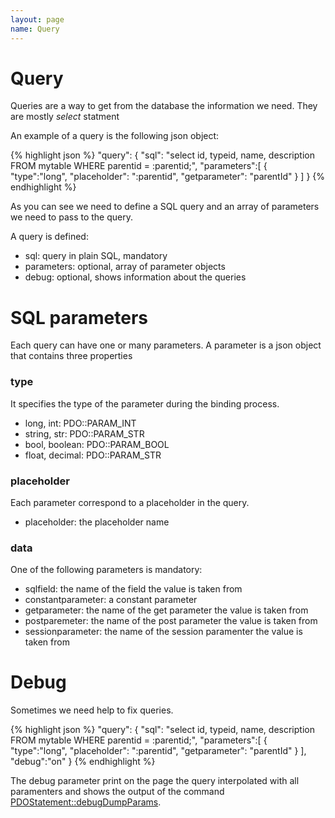 ```yaml
---
layout: page
name: Query
---
```


# Query

Queries are a way to get from the database the information we need. They are mostly *select* statment

An example of a query is the following json object:

{% highlight json %}
"query": {
  "sql": "select id, typeid, name, description FROM mytable WHERE parentid = :parentid;",
  "parameters":[
    { "type":"long", "placeholder": ":parentid", "getparameter": "parentId" }
  ]
}
{% endhighlight %}

As you can see we need to define a SQL query and an array of parameters we need to pass to the query.

A query is defined:

* sql: query in plain SQL, mandatory
* parameters: optional, array of parameter objects
* debug: optional, shows information about the queries 

# SQL parameters

Each query can have one or many parameters.
A parameter is a json object that contains three properties

### type

It specifies the type of the parameter during the binding process. 

* long, int: PDO::PARAM_INT
* string, str: PDO::PARAM_STR
* bool, boolean: PDO::PARAM_BOOL
* float, decimal: PDO::PARAM_STR

### placeholder

Each parameter correspond to a placeholder in the query.

* placeholder: the placeholder name

### data

One of the following parameters is mandatory:

* sqlfield: the name of the field the value is taken from
* constantparameter: a constant parameter
* getparameter: the name of the get parameter the value is taken from
* postparemeter: the name of the post parameter the value is taken from
* sessionparameter: the name of the session paramenter the value is taken from

# Debug

Sometimes we need help to fix queries.

{% highlight json %}
"query": {
  "sql": "select id, typeid, name, description FROM mytable WHERE parentid = :parentid;",
  "parameters":[
    { "type":"long", "placeholder": ":parentid", "getparameter": "parentId" }
  ],
  "debug":"on"
}
{% endhighlight %}

The debug parameter print on the page the query interpolated with all paramenters and shows the output of the command [PDOStatement::debugDumpParams](https://www.php.net/manual/en/pdostatement.debugdumpparams.php).
 


